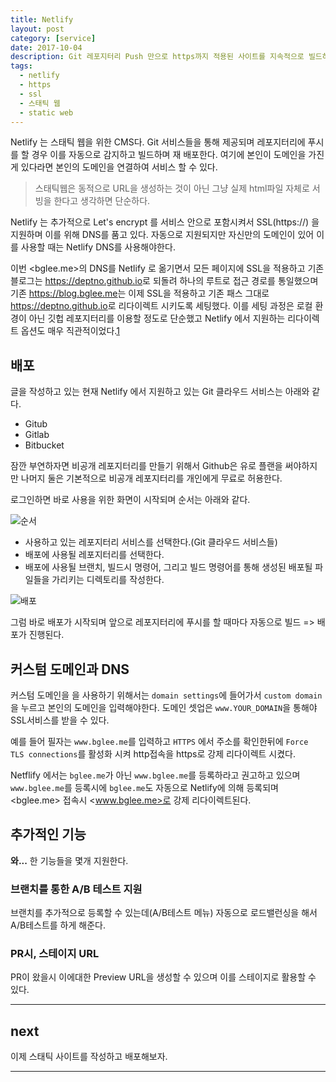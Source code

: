 ```yaml
---
title: Netlify
layout: post
category: [service]
date: 2017-10-04
description: Git 레포지터리 Push 만으로 https까지 적용된 사이트를 지속적으로 빌드하고 배포할 수 있다.
tags:
  - netlify
  - https
  - ssl
  - 스태틱 웹
  - static web
---
```

Netlify 는 스태틱 웹을 위한 CMS다. Git 서비스들을 통해 제공되며 레포지터리에 푸시를 할 경우 이를 자동으로 감지하고 빌드하며 재 배포한다. 여기에 본인이 도메인을 가진게 있다라면 본인의 도메인을 연결하여 서비스 할 수 있다.

> 스태틱웹은 동적으로 URL을 생성하는 것이 아닌 그냥 실제 html파일 자체로 서빙을 한다고 생각하면 단순하다.

Netlify 는 추가적으로 Let's encrypt 를 서비스 안으로 포함시켜서 SSL(https://) 을 지원하며 이를 위해 DNS를 품고 있다. 자동으로 지원되지만 자신만의 도메인이 있어 이를 사용할 때는 Netlify DNS를 사용해야한다.

이번 <bglee.me>의 DNS를 Netlify 로 옮기면서 모든 페이지에 SSL을 적용하고 기존 블로그는 <https://deptno.github.io>로 되돌려 하나의 루트로 접근 경로를 통일했으며 기존 <https://blog.bglee.me>는 이제 SSL을 적용하고 기존 패스 그대로 <https://deptno.github.io>로 리다이렉트 시키도록 세팅했다. 이를 세팅 과정은 로컬 환경이 아닌 깃헙 레포지터리를 이용할 정도로 단순했고 Netlify 에서 지원하는 리다이렉트 옵션도 매우 직관적이었다.[1]

## 배포

글을 작성하고 있는 현재 Netlify 에서 지원하고 있는 Git 클라우드 서비스는 아래와 같다.

- Gitub
- Gitlab
- Bitbucket

잠깐 부연하자면 비공개 레포지터리를 만들기 위해서 Github은 유로 플랜을 써야하지만 나머지 둘은 기본적으로 비공개 레포지터리를 개인에게 무료로 허용한다.

로그인하면 바로 사용을 위한 화면이 시작되며 순서는 아래와 같다.

![순서](netlify-sequence.png)

- 사용하고 있는 레포지터리 서비스를 선택한다.(Git 클라우드 서비스들)
- 배포에 사용될 레포지터리를 선택한다.
- 배포에 사용될 브랜치, 빌드시 명령어, 그리고 빌드 명령어를 통해 생성된 배포될 파일들을 가리키는 디렉토리를 작성한다.

![배포](netlify-deploy.png)

그럼 바로 배포가 시작되며 앞으로 레포지터리에 푸시를 할 때마다 자동으로 빌드 => 배포가 진행된다.

## 커스텀 도메인과 DNS

커스텀 도메인을 을 사용하기 위해서는 `domain settings`에 들어가서 `custom domain`을 누르고 본인의 도메인을 입력해야한다. 도메인 셋업은 `www.YOUR_DOMAIN`을 통해야 SSL서비스를 받을 수 있다.

예를 들어 필자는 `www.bglee.me`를 입력하고 `HTTPS` 에서 주소를 확인한뒤에 `Force TLS connections`를 활성화 시켜 http접속을 https로 강제 리다이렉트 시켰다.

Netflify 에서는 `bglee.me`가 아닌 `www.bglee.me`를 등록하라고 권고하고 있으며 `www.bglee.me`를 등록시에 `bglee.me`도 자동으로 Netlify에 의해 등록되며 <bglee.me> 접속시 <www.bglee.me>로 강제 리다이렉트된다.
 
## 추가적인 기능

**와...** 한 기능들을 몇개 지원한다.

### 브랜치를 통한 A/B 테스트 지원

브랜치를 추가적으로 등록할 수 있는데(A/B테스트 메뉴) 자동으로 로드밸런싱을 해서 A/B테스트를 하게 해준다.

### PR시, 스테이지 URL

PR이 왔을시 이에대한 Preview URL을 생성할 수 있으며 이를 스테이지로 활용할 수 있다.

---

## next

이제 스태틱 사이트를 작성하고 배포해보자.

---

[1]: https://github.com/deptno/blog.bglee.me "적용 레포지터리"
